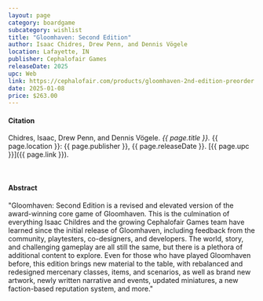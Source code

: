 ```yaml
---
layout: page
category: boardgame
subcategory: wishlist
title: "Gloomhaven: Second Edition"
author: Isaac Chidres, Drew Penn, and Dennis Vögele
location: Lafayette, IN
publisher: Cephalofair Games
releaseDate: 2025
upc: Web
link: https://cephalofair.com/products/gloomhaven-2nd-edition-preorder
date: 2025-01-08
price: $263.00
---
```


#### Citation

Chidres, Isaac, Drew Penn, and Dennis Vögele. *{{ page.title }}.* {{ page.location }}: {{ page.publisher }}, {{ page.releaseDate }}. [{{ page.upc }}]({{ page.link }}).

<br>


#### Abstract

"Gloomhaven: Second Edition is a revised and elevated version of the award-winning core game of Gloomhaven. This is the culmination of everything Isaac Childres and the growing Cephalofair Games team have learned since the initial release of Gloomhaven, including feedback from the community, playtesters, co-designers, and developers. The world, story, and challenging gameplay are all still the same, but there is a plethora of additional content to explore. Even for those who have played Gloomhaven before, this edition brings new material to the table, with rebalanced and redesigned mercenary classes, items, and scenarios, as well as brand new artwork, newly written narrative and events, updated miniatures, a new faction-based reputation system, and more."
